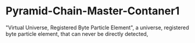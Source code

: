 # Pyramid-Chain-Master-Contaner1
"Virtual Universe, Registered Byte Particle Element", a universe, registered byte particle element, that can never be directly detected, 
